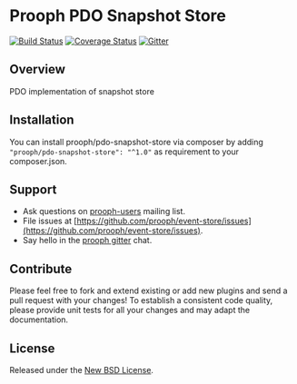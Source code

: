 # Prooph PDO Snapshot Store

[![Build Status](https://travis-ci.org/prooph/pdo-snapshot-store.svg?branch=master)](https://travis-ci.org/prooph/pdo-snapshot-store)
[![Coverage Status](https://coveralls.io/repos/prooph/pdo-snapshot-store/badge.svg?branch=master&service=github)](https://coveralls.io/github/prooph/pdo-snapshot-store?branch=master)
[![Gitter](https://badges.gitter.im/Join%20Chat.svg)](https://gitter.im/prooph/improoph)

## Overview

PDO implementation of snapshot store

## Installation

You can install prooph/pdo-snapshot-store via composer by adding `"prooph/pdo-snapshot-store": "^1.0"` as requirement to your composer.json.

## Support

- Ask questions on [prooph-users](https://groups.google.com/forum/?hl=de#!forum/prooph) mailing list.
- File issues at [https://github.com/prooph/event-store/issues](https://github.com/prooph/event-store/issues).
- Say hello in the [prooph gitter](https://gitter.im/prooph/improoph) chat.

## Contribute

Please feel free to fork and extend existing or add new plugins and send a pull request with your changes!
To establish a consistent code quality, please provide unit tests for all your changes and may adapt the documentation.

## License

Released under the [New BSD License](LICENSE).
